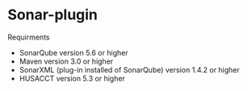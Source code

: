 # Sonar-plugin

Requirments
- SonarQube version 5.6 or higher
- Maven version 3.0 or higher
- SonarXML (plug-in installed of SonarQube) version 1.4.2 or higher 
- HUSACCT version 5.3 or higher
